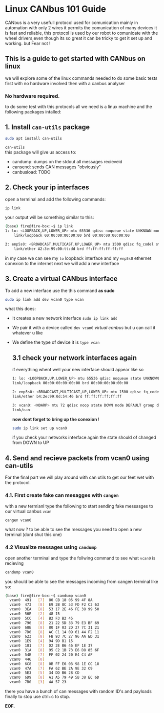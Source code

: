# Linux CANbus 101 Guide
CANbus is a very usefull protocol used for comunication mainly in automation
with only 2 wires it permits the comunication of many devices it is fast and reliable,
this protocol is used by our robot to comunicate with the wheel drivers,even though its so great it can be tricky to get it set up and working. but Fear not ! 

## This is a guide to get started with CANbus on linux
we will explore some of the linux commands needed to do some basic tests first with no hardware involved then with a canbus analyser 

###  No hardware required.
to do some test with this protocols all we need is a linux machine and the following packages intalled:
## 1. Install `can-utils` package
```bash
sudo apt install can-utils
```
`can-utils`  
this package will give us access to:    
*  candump: dumps on the stdout all messages recieveid
*  cansend: sends CAN messages "obviously" 
*  canbusload: TODO

## 2. Check your ip interfaces 
open a terminal and add the following commands:     
```bash
ip link
```
your output will be something similar to this:  
```bash
(base) fire@fire-box:~$ ip link
1: lo: <LOOPBACK,UP,LOWER_UP> mtu 65536 qdisc noqueue state UNKNOWN mode DEFAULT group default qlen 1000
    link/loopback 00:00:00:00:00:00 brd 00:00:00:00:00:00

2: enp5s0: <BROADCAST,MULTICAST,UP,LOWER_UP> mtu 1500 qdisc fq_codel state UP mode DEFAULT group default qlen 1000
    link/ether A2:3e:99:00:tt:dd brd ff:ff:ff:ff:ff:ff
```
in my case we can see my `lo` loopback interface and my `enp5s0` ethernet conexion to the internet next we will add a new interface

## 3.   Create a virtual CANbus interface
To add a new interface use the this command **as sudo**
```bash
sudo ip link add dev vcan0 type vcan
```
what this does:
* It creates a new network interface `sudo ip link add`
* We pair it with a device called `dev vcan0` *virtual canbus* but u can call it whatever u like
* We define the type of device it is `type vcan`

    ## 3.1 check your network interfaces again
    if everything whent well your new interface should appear like so 
    ```bash
    1: lo: <LOOPBACK,UP,LOWER_UP> mtu 65536 qdisc noqueue state UNKNOWN mode DEFAULT group default qlen 1000
    link/loopback 00:00:00:00:00:00 brd 00:00:00:00:00:00
    
    2: enp5s0: <BROADCAST,MULTICAST,UP,LOWER_UP> mtu 1500 qdisc fq_codel state UP mode DEFAULT group default qlen 1000
    link/ether b4:2e:99:0d:54:46 brd ff:ff:ff:ff:ff:ff
    
    3: vcan0: <NOARP> mtu 72 qdisc noop state DOWN mode DEFAULT group default qlen 1000
    link/can
    ```
    **now dont forget to bring up the conexion !**
    ```bash
    sudo ip link set up vcan0
    ```
    if you check your networks interface again the state should of changed from DOWN to UP

## 4. Send and recieve packets from vcan0 using can-utils
For the final part we will play around with can utils to get our feet wet with the protocol.

### 4.1. First create fake can mesagges with `cangen` 
with a new termianl type the following to start sending fake messasges to our virtual canbus `vcan`
```bash
cangen vcan0
```
what now ? to  be able to see the messages you need to open a new terminal (dont shut this one)
### 4.2 Visualize messages using `candump`
open another terminal and type the follwing command to see what `vcan0` is recieving
```bash
candump vcan0
```
you should be able to see the messages incoming from cangen terminal like so:
```bash
(base) fire@fire-box:~$ candump vcan0
  vcan0  491   [7]  80 CB 18 05 99 4F 8A
  vcan0  473   [8]  E9 2B 8C 53 FD F2 C3 63
  vcan0  3EA   [8]  53 17 2E 46 FE 38 99 50
  vcan0  56E   [2]  48 15
  vcan0  5CC   [4]  B2 F3 B2 45
  vcan0  796   [8]  21 22 5D 33 79 E3 BF 69
  vcan0  68E   [8]  80 1F 03 2D 37 7C 31 21
  vcan0  7D0   [8]  AC C1 14 09 61 44 F2 11
  vcan0  623   [8]  FB 93 7C 27 96 AA ED 31
  vcan0  1E9   [4]  94 9D B1 15
  vcan0  181   [7]  D2 2E B6 46 EF 1E 37
  vcan0  31A   [8]  95 C2 1B 73 E6 D8 85 6F
  vcan0  54E   [7]  FF 02 24 20 E4 C4 AF
  vcan0  446   [0] 
  vcan0  6C8   [8]  0B FF E6 03 98 1E CC 18
  vcan0  47A   [7]  FA 62 BE 2A 9E 32 C9
  vcan0  5E3   [5]  34 DD B6 28 CD
  vcan0  6D9   [8]  A1 A5 79 49 5B 38 EC 6D
  vcan0  7B0   [3]  4A 57 23
``` 
there you have a bunch of can messages with random ID's and payloads
finally to stop use ctrl+c to stop.

**EOF.**